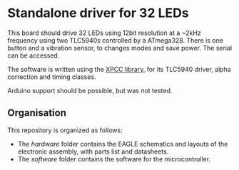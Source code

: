 Standalone driver for 32 LEDs
=============================

This board should drive 32 LEDs using 12bit resolution at a ~2kHz frequency
using two TLC5940s controlled by a ATmega328.
There is one button and a vibration sensor, to changes modes and save power.
The serial can be accessed.

The software is written using the [XPCC library][xpcc], for its TLC5940 driver,
alpha correction and timing classes.

Arduino support should be possible, but was not tested.


Organisation
------------

This repository is organized as follows:

-	The *hardware* folder contains the EAGLE schematics and layouts of the
	electronic assembly, with parts list and datasheets.
- 	The *software* folder contains the software for the microcontroller.

[xpcc]: http://xpcc.kreatives-chaos.com
